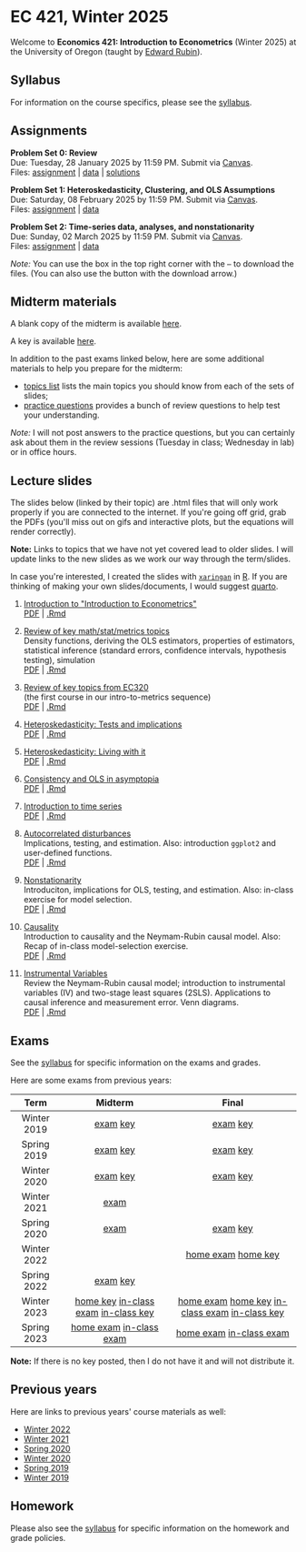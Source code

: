 # EC 421, Winter 2025

Welcome to **Economics 421: Introduction to Econometrics** (Winter 2025) at the University of Oregon (taught by [Edward Rubin](https://edrub.in)).

## Syllabus

For information on the course specifics, please see the [syllabus](https://raw.githack.com/edrubin/EC421W25/master/syllabus/syllabus.pdf).

## Assignments

**Problem Set 0: Review**
<br>Due: Tuesday, 28 January 2025 by 11:59 PM. Submit via [Canvas](https://canvas.uoregon.edu/courses/254921/assignments/1793531).
<br>Files: [assignment](https://raw.githack.com/edrubin/EC421W25/master/problem-sets/000/000-questions.html) | [data](https://github.com/edrubin/EC421W25/tree/master/problem-sets/000/data-acs.csv) | [solutions](https://raw.githack.com/edrubin/EC421W25/master/problem-sets/000/000-solutions.html)

**Problem Set 1: Heteroskedasticity, Clustering, and OLS Assumptions**
<br>Due: Saturday, 08 February 2025 by 11:59 PM. Submit via [Canvas](https://canvas.uoregon.edu/courses/254921/assignments/1793531).
<br>Files: [assignment](https://raw.githack.com/edrubin/EC421W25/master/problem-sets/001/001-questions.html) | [data](https://github.com/edrubin/EC421W25/tree/master/problem-sets/001/data-acs.csv)

**Problem Set 2: Time-series data, analyses, and nonstationarity**
<br>Due: Sunday, 02 March 2025 by 11:59 PM. Submit via [Canvas](https://canvas.uoregon.edu/courses/254921/assignments/1804308).
<br>Files: [assignment](https://raw.githack.com/edrubin/EC421W25/master/problem-sets/002/002-questions.html) | [data](https://github.com/edrubin/EC421W25/tree/master/problem-sets/002/data-births.csv)

*Note:* You can use the box in the top right corner with the `⋯` to download the files. (You can also use the button with the download arrow.)

## Midterm materials

A blank copy of the midterm is available [here](midterm/exam/exam-inclass.pdf).

A key is available [here](midterm/exam/exam-inclass-key.pdf).

In addition to the past exams linked below, here are some additional materials to help you prepare for the midterm:

- [topics list](https://raw.githack.com/edrubin/EC421W25/master/midterm/prep/topics/midterm-topics.html) lists the main topics you should know from each of the sets of slides;
- [practice questions](https://raw.githack.com/edrubin/EC421W25/master/midterm/prep/review/midterm-review.html) provides a bunch of review questions to help test your understanding. 

*Note:* I will not post answers to the practice questions, but you can certainly ask about them in the review sessions (Tuesday in class; Wednesday in lab) or in office hours.

## Lecture slides

The slides below (linked by their topic) are .html files that will only work properly if you are connected to the internet. If you're going off grid, grab the PDFs (you'll miss out on gifs and interactive plots, but the equations will render correctly).

**Note:** Links to topics that we have not yet covered lead to older slides. I will update links to the new slides as we work our way through the term/slides.

In case you're interested, I created the slides with [`xaringan`](https://github.com/yihui/xaringan/wiki) in [R](cran.r-project.org). If you are thinking of making your own slides/documents, I would suggest [quarto](https://quarto.org/).

1. [Introduction to "Introduction to Econometrics"](https://raw.githack.com/edrubin/EC421W25/master/notes/01-intro/slides.html) <br> [PDF](https://raw.githack.com/edrubin/EC421W25/master/notes/01-intro/slides.pdf) | [.Rmd](https://github.com/edrubin/EC421W25/blob/master/notes/01-intro/slides.rmd)

2. [Review of key math/stat/metrics topics](https://raw.githack.com/edrubin/EC421W25/master/notes/02-review/slides.html)<br>Density functions, deriving the OLS estimators, properties of estimators, statistical inference (standard errors, confidence intervals, hypothesis testing), simulation <br> [PDF](https://raw.githack.com/edrubin/EC421W25/master/notes/02-review/slides.pdf) | [.Rmd](https://github.com/edrubin/EC421W25/blob/master/notes/02-review/slides.rmd)

3. [Review of key topics from EC320](https://raw.githack.com/edrubin/EC421W25/master/notes/03-review/slides.html)<br>(the first course in our intro-to-metrics sequence) <br> [PDF](https://raw.githack.com/edrubin/EC421W25/master/notes/03-review/slides.pdf) | [.Rmd](https://github.com/edrubin/EC421W25/blob/master/notes/03-review/slides.rmd)

4. [Heteroskedasticity: Tests and implications](https://raw.githack.com/edrubin/EC421W25/master/notes/04-heteroskedasticity/slides.html) <br> [PDF](https://raw.githack.com/edrubin/EC421W25/master/notes/04-heteroskedasticity/slides.pdf) | [.Rmd](https://github.com/edrubin/EC421W25/blob/master/notes/04-heteroskedasticity/slides.rmd)

5. [Heteroskedasticity: Living with it](https://raw.githack.com/edrubin/EC421W25/master/notes/05-heteroskedasticity/slides.html) <br> [PDF](https://raw.githack.com/edrubin/EC421W25/master/notes/05-heteroskedasticity/slides.pdf) | [.Rmd](https://github.com/edrubin/EC421W25/blob/master/notes/05-heteroskedasticity/slides.rmd)

6. [Consistency and OLS in asymptopia](https://raw.githack.com/edrubin/EC421W25/master/notes/06-consistency/slides.html) <br> [PDF](https://raw.githack.com/edrubin/EC421W25/master/notes/06-consistency/slides.pdf) | [.Rmd](https://github.com/edrubin/EC421W25/blob/master/notes/06-consistency/slides.rmd)

7. [Introduction to time series](https://raw.githack.com/edrubin/EC421W25/master/notes/07-time-series/slides.html) <br> [PDF](https://raw.githack.com/edrubin/EC421W25/master/notes/07-time-series/slides.pdf) | [.Rmd](https://github.com/edrubin/EC421W25/blob/master/notes/07-time-series/slides.rmd)

8. [Autocorrelated disturbances](https://raw.githack.com/edrubin/EC421W25/master/notes/08-autocorrelation/slides.html)<br>Implications, testing, and estimation. Also: introduction `ggplot2` and user-defined functions. <br> [PDF](https://raw.githack.com/edrubin/EC421W25/master/notes/08-autocorrelation/slides.pdf) | [.Rmd](https://github.com/edrubin/EC421W25/blob/master/notes/08-autocorrelation/slides.Rmd)

9. [Nonstationarity](https://raw.githack.com/edrubin/EC421W25/master/notes/09-nonstationarity/slides.html)<br>Introduciton, implications for OLS, testing, and estimation. Also: in-class exercise for model selection. <br> [PDF](https://raw.githack.com/edrubin/EC421W25/master/notes/09-nonstationarity/slides.pdf) | [.Rmd](https://github.com/edrubin/EC421W25/blob/master/notes/09-nonstationarity/slides.Rmd)

10. [Causality](https://raw.githack.com/edrubin/EC421W25/master/notes/10-causality/slides.html)<br>Introduction to causality and the Neymam-Rubin causal model. Also: Recap of in-class model-selection exercise. <br> [PDF](https://raw.githack.com/edrubin/EC421W25/master/notes/10-causality/slides.pdf) | [.Rmd](https://github.com/edrubin/EC421W25/blob/master/notes/10-causality/slides.Rmd)

11. [Instrumental Variables](https://raw.githack.com/edrubin/EC421W25/master/notes/11-iv/slides.html)<br>Review the Neymam-Rubin causal model; introduction to instrumental variables (IV) and two-stage least squares (2SLS). Applications to causal inference and measurement error. Venn diagrams. <br> [PDF](https://raw.githack.com/edrubin/EC421W25/master/notes/11-iv/slides.pdf) | [.Rmd](https://github.com/edrubin/EC421W25/blob/master/notes/11-iv/slides.Rmd)

## Exams

See the [syllabus](https://raw.githack.com/edrubin/EC421W25/master/syllabus/syllabus.pdf) for specific information on the exams and grades.

Here are some exams from previous years:

| Term | Midterm | Final |
|:----:|:-------:|:-----:|
| Winter 2019 | [exam](https://raw.githack.com/edrubin/EC421W25/master/midterm/past/midterm-2019w.pdf) [key](https://raw.githack.com/edrubin/EC421W25/master/midterm/past/midterm-2019w-key.pdf) | [exam](https://raw.githack.com/edrubin/EC421W25/master/final/past/final-2019w.pdf) [key](https://raw.githack.com/edrubin/EC421W25/master/final/past/final-2019w-key.pdf) |
| Spring 2019 | [exam](https://raw.githack.com/edrubin/EC421W25/master/midterm/past/midterm-2019s.pdf) [key](https://raw.githack.com/edrubin/EC421W25/master/midterm/past/midterm-2019s-key.pdf) | [exam](https://raw.githack.com/edrubin/EC421W25/master/final/past/final-2019s.pdf) [key](https://raw.githack.com/edrubin/EC421W25/master/final/past/final-2019s-key.pdf) |
| Winter 2020 | [exam](https://raw.githack.com/edrubin/EC421W25/master/midterm/past/midterm-2020w.pdf) [key](https://raw.githack.com/edrubin/EC421W25/master/midterm/past/midterm-2020w-key.pdf) | [exam](https://raw.githack.com/edrubin/EC421W25/master/final/past/final-2020w.pdf) [key](https://raw.githack.com/edrubin/EC421W25/master/final/past/final-2020w-key.pdf) |
| Winter 2021 | [exam](https://raw.githack.com/edrubin/EC421W25/master/midterm/past/midterm-2021w.pdf) |  |
| Spring 2020 | [exam](https://raw.githack.com/edrubin/EC421W25/master/midterm/past/midterm-2020s.pdf) | [exam](https://raw.githack.com/edrubin/EC421W25/master/final/past/final-2020s.pdf) [key](https://raw.githack.com/edrubin/EC421W25/master/final/past/final-2020s-key.pdf) |
| Winter 2022 |  | [home exam](https://raw.githack.com/edrubin/EC421W25/master/final/past/final-2022w-home.pdf) [home key](https://raw.githack.com/edrubin/EC421W25/master/final/past/final-2022w-home-key.html) |
| Spring 2022 |  [exam](https://raw.githack.com/edrubin/EC421W25/master/midterm/past/midterm-2022s.pdf) [key](https://raw.githack.com/edrubin/EC421W25/master/midterm/past/midterm-2022s-key.pdf) |  |
| Winter 2023 | [home key](https://raw.githack.com/edrubin/EC421W25/master/midterm/past/midterm-2023w-home-key.html) [in-class exam](https://raw.githack.com/edrubin/EC421W25/master/midterm/past/midterm-2023w-inclass.pdf) [in-class key](https://raw.githack.com/edrubin/EC421W25/master/midterm/past/midterm-2023w-inclass-key.pdf) | [home exam](https://raw.githack.com/edrubin/EC421W25/master/final/past/final-2023w-home.html) [home key](https://raw.githack.com/edrubin/EC421W25/master/final/past/final-2023w-home-key.html) [in-class exam](https://raw.githack.com/edrubin/EC421W25/master/final/past/final-2023w-inclass.pdf) [in-class key](https://raw.githack.com/edrubin/EC421W25/master/final/past/final-2023w-inclass-key.pdf) |
| Spring 2023 | [home exam](https://raw.githack.com/edrubin/EC421W25/master/midterm/past/midterm-2023s-home.html) [in-class exam](https://raw.githack.com/edrubin/EC421W25/master/midterm/past/midterm-2023s-inclass.pdf) | [home exam](https://raw.githack.com/edrubin/EC421W25/master/final/past/final-2023s.html) [in-class exam](https://raw.githack.com/edrubin/EC421W25/master/final/past/final-2023s-inclass.pdf) |

**Note:** If there is no key posted, then I do not have it and will not distribute it.

## Previous years

Here are links to previous years' course materials as well:

- [Winter 2022](https://github.com/edrubin/EC421W22)
- [Winter 2021](https://github.com/edrubin/EC421W21)
- [Spring 2020](https://github.com/edrubin/EC421S20)
- [Winter 2020](https://github.com/edrubin/EC421W20)
- [Spring 2019](https://github.com/edrubin/EC421S19)
- [Winter 2019](https://github.com/edrubin/EC421W19)

## Homework

Please also see the [syllabus](https://raw.githack.com/edrubin/EC421W25/master/syllabus/syllabus.pdf) for specific information on the homework and grade policies.



